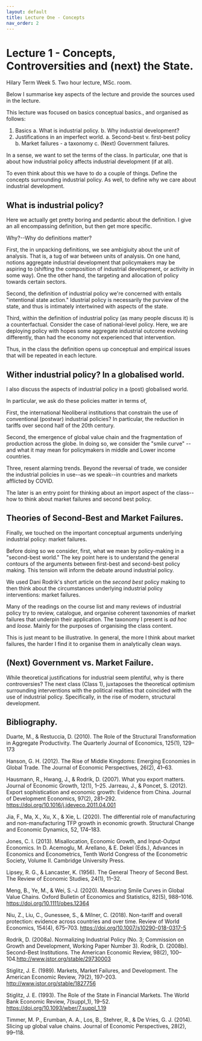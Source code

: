 ```yaml
---
layout: default
title: Lecture One - Concepts
nav_order: 2
---
```




# Lecture 1 - Concepts, Controversities and (next) the State.

Hilary Term Week 5. Two hour lecture, MSc. room.


Below I summarise key aspects of the lecture and provide the sources used in the lecture. 


This lecture was focused on basics conceptual basics., and organised as follows:

1. Basics
	a. What is industrial policy.
	b. Why industrial development?
2. Justifications in an imperfect world.
	a. Second-best v. first-best policy
	b. Market failures - a taxonomy
	c. (Next) Government failures.

In a sense, we want to set the terms of the class. In particular, one that is about how industrial policy affects industrial development (if at all).

To even think about this we have to do a couple of things. Define the concepts surrounding industrial policy. As well, to define why we care about industrial development.


## What is industrial policy?

Here we actually get pretty boring and pedantic about the definition. I give an all encompassing definition, but then get more specific.

Why?--Why do definitions matter?

First, the in unpacking definitions, we see ambigiuity about the unit of analysis. That is, a tug of war between units of analysis. On one hand, notions aggregate industrial development that policymakers may be aspiring to (shifting the composition of industrial development, or activity in some way). One the other hand, the targeting and allocation of policy towards certain sectors. 

Second, the definition of industrial policy we're concerned with entails "intentional state action." Idustrial policy is necessarily the purview of the state, and thus is intimately intertwined with aspects of the state. 

Third, within the definition of industrial policy (as many people discuss it) is a counterfactual. Consider the case of national-level policy. Here, we are deploying policy with hopes some aggregate industrial outcome evolving differently, than had the economy not experienced that intervention.

Thus, in the class the definition opens up conceptual and empirical issues that will be repeated in each lecture.


## Wither industrial policy? In a globalised world. 

I also discuss the aspects of industrial policy in a (post) globalised world. 

In particular, we ask do these policies matter in terms of, 

First, the international Neoliberal institutions that constrain the use of conventional (postwar) industrial policies? In particular, the reduction in tariffs over second half of the 20th century. 

Second, the emergence of global value chain and the fragmentation of production across the globe. In doing so, we consider the "smile curve" -- and what it may mean for policymakers in middle and Lower income countries. 

Three, resent alarming trends. Beyond the reversal of trade, we consider the industrial policies in use--as we speak--in countries and markets afflicted by COVID. 

The later is an entry point for thinking about an import aspect of the class--how to think about market failures and second best policy. 



## Theories of __Second-Best__ and __Market Failures.__

Finally, we touched on the important conceptual arguments underlying industrial policy: market failures.

Before doing so we consider, first, what we mean by policy-making in a "second-best world." The key point here is to understand the general contours of the arguments between first-best and second-best policy making. This tension will inform the debate around industrial policy.

We used Dani Rodrik's short article on the _second best_ policy making to then think about the circumstances underlying industrial policy interventions: market failures. 

Many of the readings on the course list and many reviews of industrial policy try to review, catalogue, and organise coherent taxonomies of market failures that underpin their application. The taxonomy I present is _ad hoc_ and _loose_. Mainly for the purposes of organising the class content. 

This is just meant to be illustrative. In general, the more I think about market failures, the harder I find it to organise them in analytically clean ways. 


## (Next) Government vs. Market Failure. 

While theoretical justifications for industrial seem plentiful, why is there controversies? The next class (Class 1), juxtaposes the theoretical optimism surrounding interventions with the political realities that coincided with the use of industrial policy. Specifically, in the rise of modern, structural development. 




## Bibliography.

Duarte, M., & Restuccia, D. (2010). The Role of the Structural Transformation in Aggregate Productivity. The Quarterly Journal of Economics, 125(1), 129–173

Hanson, G. H. (2012). The Rise of Middle Kingdoms: Emerging Economies in Global Trade. The Journal of Economic Perspectives, 26(2), 41–63.

Hausmann, R., Hwang, J., & Rodrik, D. (2007). What you export matters. Journal of Economic Growth, 12(1), 1–25. Jarreau, J., & Poncet, S. (2012). Export sophistication and economic growth: Evidence from China. Journal of Development Economics, 97(2), 281–292. https://doi.org/10.1016/j.jdeveco.2011.04.001

Jia, F., Ma, X., Xu, X., & Xie, L. (2020). The differential role of manufacturing and non-manufacturing TFP growth in economic growth. Structural Change and Economic Dynamics, 52, 174–183.

Jones, C. I. (2013). Misallocation, Economic Growth, and Input-Output Economics. In D. 
Acemoglu, M. Arellano, & E. Dekel (Eds.), Advances in Economics and Econometrics, Tenth World Congress of the Econometric Society, Volume II. Cambridge University Press.

Lipsey, R. G., & Lancaster, K. (1956). The General Theory of Second Best. The Review of Economic Studies, 24(1), 11–32.

Meng, B., Ye, M., & Wei, S.-J. (2020). Measuring Smile Curves in Global Value Chains. Oxford Bulletin of Economics and Statistics, 82(5), 988–1016. https://doi.org/10.1111/obes.12364

Niu, Z., Liu, C., Gunessee, S., & Milner, C. (2018). Non-tariff and overall protection: evidence across countries and over time. Review of World Economics, 154(4), 675–703. https://doi.org/10.1007/s10290-018-0317-5

Rodrik, D. (2008a). Normalizing Industrial Policy (No. 3; Commission on Growth and Development, Working Paper Number 3). Rodrik, D. (2008b). Second-Best Institutions. The American Economic Review, 98(2), 100–104.http://www.jstor.org/stable/29730003

Stiglitz, J. E. (1989). Markets, Market Failures, and Development. The American Economic Review, 79(2), 197–203. http://www.jstor.org/stable/1827756

Stiglitz, J. E. (1993). The Role of the State in Financial Markets. The World Bank Economic Review, 7(suppl_1), 19–52. https://doi.org/10.1093/wber/7.suppl_1.19

Timmer, M. P., Erumban, A. A., Los, B., Stehrer, R., & De Vries, G. J. (2014). Slicing up global value chains. Journal of Economic Perspectives, 28(2), 99–118.
 